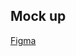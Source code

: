 ## Mock up
[Figma]([https://link-url-here.org](https://www.figma.com/design/x9uXBsGJCdLvoZaBMatU0Y/Project-2-Mock-Up?node-id=0-1))
